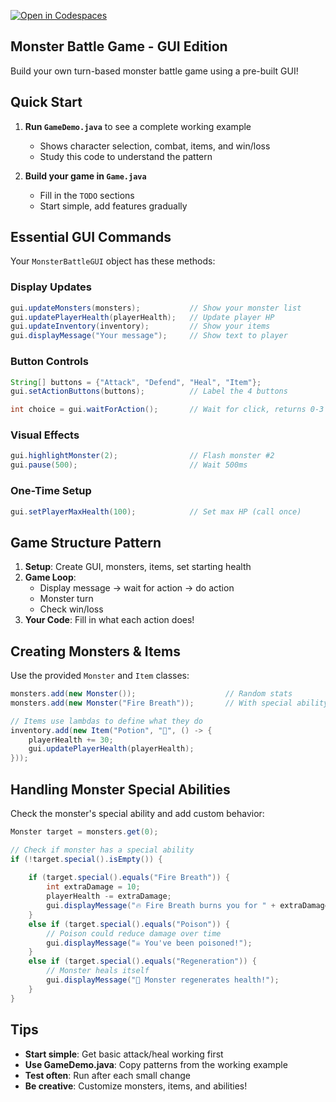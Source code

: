 [![Open in Codespaces](https://classroom.github.com/assets/launch-codespace-2972f46106e565e64193e422d61a12cf1da4916b45550586e14ef0a7c637dd04.svg)](https://classroom.github.com/open-in-codespaces?assignment_repo_id=21310759)
## Monster Battle Game - GUI Edition

Build your own turn-based monster battle game using a pre-built GUI!

## Quick Start

1. **Run `GameDemo.java`** to see a complete working example
   - Shows character selection, combat, items, and win/loss
   - Study this code to understand the pattern

2. **Build your game in `Game.java`**
   - Fill in the `TODO` sections
   - Start simple, add features gradually

## Essential GUI Commands

Your `MonsterBattleGUI` object has these methods:

### Display Updates
```java
gui.updateMonsters(monsters);           // Show your monster list
gui.updatePlayerHealth(playerHealth);   // Update player HP
gui.updateInventory(inventory);         // Show your items
gui.displayMessage("Your message");     // Show text to player
```

### Button Controls
```java
String[] buttons = {"Attack", "Defend", "Heal", "Item"};
gui.setActionButtons(buttons);          // Label the 4 buttons

int choice = gui.waitForAction();       // Wait for click, returns 0-3
```

### Visual Effects
```java
gui.highlightMonster(2);                // Flash monster #2
gui.pause(500);                         // Wait 500ms
```

### One-Time Setup
```java
gui.setPlayerMaxHealth(100);            // Set max HP (call once)
```

## Game Structure Pattern

1. **Setup**: Create GUI, monsters, items, set starting health
2. **Game Loop**: 
   - Display message → wait for action → do action
   - Monster turn
   - Check win/loss
3. **Your Code**: Fill in what each action does!

## Creating Monsters & Items

Use the provided `Monster` and `Item` classes:
```java
monsters.add(new Monster());                    // Random stats
monsters.add(new Monster("Fire Breath"));       // With special ability

// Items use lambdas to define what they do
inventory.add(new Item("Potion", "🧪", () -> {
    playerHealth += 30;
    gui.updatePlayerHealth(playerHealth);
}));
```

## Handling Monster Special Abilities

Check the monster's special ability and add custom behavior:
```java
Monster target = monsters.get(0);

// Check if monster has a special ability
if (!target.special().isEmpty()) {
    
    if (target.special().equals("Fire Breath")) {
        int extraDamage = 10;
        playerHealth -= extraDamage;
        gui.displayMessage("🔥 Fire Breath burns you for " + extraDamage + " damage!");
    }
    else if (target.special().equals("Poison")) {
        // Poison could reduce damage over time
        gui.displayMessage("☠️ You've been poisoned!");
    }
    else if (target.special().equals("Regeneration")) {
        // Monster heals itself
        gui.displayMessage("💚 Monster regenerates health!");
    }
}
```

## Tips

- **Start simple**: Get basic attack/heal working first
- **Use GameDemo.java**: Copy patterns from the working example
- **Test often**: Run after each small change
- **Be creative**: Customize monsters, items, and abilities!